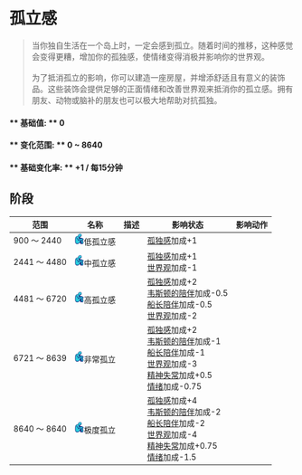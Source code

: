 # 孤立感  
> 当你独自生活在一个岛上时，一定会感到孤立。随着时间的推移，这种感觉会变得更糟，增加你的孤独感，使情绪变得消极并影响你的世界观。<br><br>为了抵消孤立的影响，你可以建造一座房屋，并增添舒适且有意义的装饰品。这些装饰会提供足够的正面情绪和改善世界观来抵消你的孤立感。拥有朋友、动物或脑补的朋友也可以极大地帮助对抗孤独。  
  
#### ** 基础值: ** 0   
#### ** 变化范围: ** 0 ~ 8640  
#### ** 基础变化率: ** +1 / 每15分钟  
## 阶段  
范围  |  名称  |  描述  |  影响状态  |  影响动作  
----  |  ----  |  ----  |  ----  |  ----  
900 ～ 2440  |  <img decoding="async" src="Sprite/Loneliness.png" href="a.md" style="max-width:20px;max-height:20px;">低孤立感  |    |  [孤独感](Loneliness.md)加成+1  |    
2441 ～ 4480  |  <img decoding="async" src="Sprite/Loneliness.png" href="a.md" style="max-width:20px;max-height:20px;">中孤立感  |    |  [孤独感](Loneliness.md)加成+1<br>[世界观](Structure.md)加成-1  |    
4481 ～ 6720  |  <img decoding="async" src="Sprite/Loneliness.png" href="a.md" style="max-width:20px;max-height:20px;">高孤立感  |    |  [孤独感](Loneliness.md)加成+2<br>[韦斯顿的陪伴](WestonCompany.md)加成-0.5<br>[船长陪伴](CaptainCompany.md)加成-0.5<br>[世界观](Structure.md)加成-2  |    
6721 ～ 8639  |  <img decoding="async" src="Sprite/Loneliness.png" href="a.md" style="max-width:20px;max-height:20px;">非常孤立  |    |  [孤独感](Loneliness.md)加成+2<br>[韦斯顿的陪伴](WestonCompany.md)加成-1<br>[船长陪伴](CaptainCompany.md)加成-1<br>[世界观](Structure.md)加成-3<br>[精神失常](MindState.md)加成+0.5<br>[情绪](Morale.md)加成-0.75  |    
8640 ～ 8640  |  <img decoding="async" src="Sprite/Loneliness.png" href="a.md" style="max-width:20px;max-height:20px;">极度孤立  |    |  [孤独感](Loneliness.md)加成+4<br>[韦斯顿的陪伴](WestonCompany.md)加成-2<br>[船长陪伴](CaptainCompany.md)加成-2<br>[世界观](Structure.md)加成-4<br>[精神失常](MindState.md)加成+0.75<br>[情绪](Morale.md)加成-1.5  |    


<script>document.title="孤立感 - 卡牌生存百科 Card Survival Wiki";</script>
